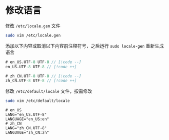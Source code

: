 # 修改语言

修改 `/etc/locale.gen` 文件

```bash
sudo vim /etc/locale.gen
```

添加以下内容或取消以下内容前注释符号，之后运行 `sudo locale-gen` 重新生成语言

```v
# en_US.UTF-8 UTF-8 // [!code --]
en_US.UTF-8 UTF-8 // [!code ++]

# zh_CN.UTF-8 UTF-8 // [!code --]
zh_CN.UTF-8 UTF-8 // [!code ++]
``` 

修改 `/etc/default/locale` 文件，按需修改

```bash
sudo vim /etc/default/locale
```

```vim
# en_US
LANG="en_US.UTF-8"
LANGUAGE="en_US:en"
# zh_CN
LANG="zh_CN.UTF-8"
LANGUAGE="zh_CN:zh"
```
